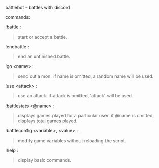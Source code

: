 battlebot - battles with discord

commands:

  !battle : 
  
  > start or accept a battle.
    
  !endbattle : 
  
  >  end an unfinished battle.
  
  !go \<name\> : 
  
  >  send out a mon.
  >  if name is omitted, a random name will be used.
    
  !use \<attack\> : 
  
  >  use an attack.
  >  if attack is omitted, 'attack' will be used.
  
  !battlestats \<@name\> : 
  
  >  displays games played for a particular user.
  >  if @name is omitted, displays total games played.
  
  !battleconfig \<variable\>, \<value\> : 
  
   > modify game variables without reloading the script.
    
  !help : 
   > display basic commands. 
